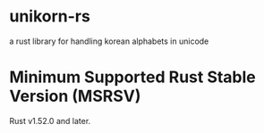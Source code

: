 # unikorn-rs
a rust library for handling korean alphabets in unicode

# Minimum Supported Rust Stable Version (MSRSV)
Rust v1.52.0 and later.
